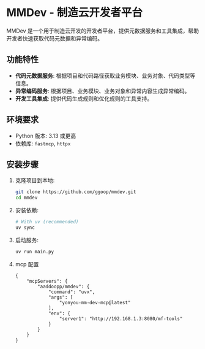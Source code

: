# MMDev - 制造云开发者平台

MMDev 是一个用于制造云开发的开发者平台，提供元数据服务和工具集成，帮助开发者快速获取代码元数据和异常编码。

## 功能特性

- **代码元数据服务**: 根据项目和代码路径获取业务模块、业务对象、代码类型等信息。
- **异常编码服务**: 根据项目、业务模块、业务对象和异常内容生成异常编码。
- **开发工具集成**: 提供代码生成规则和优化规则的工具支持。

## 环境要求

- Python 版本: 3.13 或更高
- 依赖库: `fastmcp`, `httpx`

## 安装步骤

1. 克隆项目到本地:
   ```bash
   git clone https://github.com/ggoop/mmdev.git
   cd mmdev
   ```
2. 安装依赖:
    ```bash
    # With uv (recommended)
    uv sync
    ```
3. 启动服务:
    ```bash
    uv run main.py
    ```

4. mcp 配置
    ```
    {
        "mcpServers": {
            "aaddoopp/mmdev": {
                "command": "uvx",
                "args": [
                    "yonyou-mm-dev-mcp@latest"
                ],
                "env": {
                    "server1": "http://192.168.1.3:8080/mf-tools"
                }
            }
        }
    }
    ```
